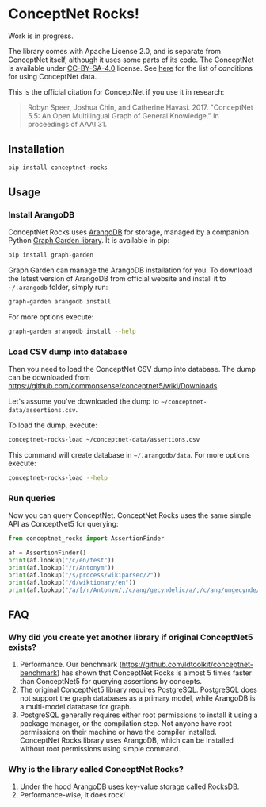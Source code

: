 # ConceptNet Rocks!

Work is in progress.

The library comes with Apache License 2.0, and is separate from ConceptNet itself, although it uses some parts of its code. The ConceptNet is available under [CC-BY-SA-4.0](https://creativecommons.org/licenses/by-sa/4.0/) license. See [here](https://github.com/commonsense/conceptnet5/wiki/Copying-and-sharing-ConceptNet) for the list of conditions for using ConceptNet data.

This is the official citation for ConceptNet if you use it in research:

> Robyn Speer, Joshua Chin, and Catherine Havasi. 2017. "ConceptNet 5.5: An Open Multilingual Graph of General Knowledge." In proceedings of AAAI 31.

## Installation

```bash
pip install conceptnet-rocks
```

## Usage

### Install ArangoDB

ConceptNet Rocks uses [ArangoDB](https://www.arangodb.com/) for storage, managed by a companion Python [Graph Garden library](https://github.com/ldtoolkit/graph-garden/). It is available in pip:

```python
pip install graph-garden
```

Graph Garden can manage the ArangoDB installation for you. To download the latest version of ArangoDB from official website and install it to `~/.arangodb` folder, simply run:

```bash
graph-garden arangodb install
```

For more options execute:

```bash
graph-garden arangodb install --help
```

### Load CSV dump into database

Then you need to load the ConceptNet CSV dump into database. The dump can be downloaded from https://github.com/commonsense/conceptnet5/wiki/Downloads

Let's assume you've downloaded the dump to `~/conceptnet-data/assertions.csv`.

To load the dump, execute:
```bash
conceptnet-rocks-load ~/conceptnet-data/assertions.csv
```

This command will create database in `~/.arangodb/data`. For more options execute:

```bash
conceptnet-rocks-load --help
```

### Run queries

Now you can query ConceptNet. ConceptNet Rocks uses the same simple API as ConceptNet5 for querying:

```python
from conceptnet_rocks import AssertionFinder

af = AssertionFinder()
print(af.lookup("/c/en/test"))
print(af.lookup("/r/Antonym"))
print(af.lookup("/s/process/wikiparsec/2"))
print(af.lookup("/d/wiktionary/en"))
print(af.lookup("/a/[/r/Antonym/,/c/ang/gecyndelic/a/,/c/ang/ungecynde/]"))
```

## FAQ

### Why did you create yet another library if original ConceptNet5 exists?

1. Performance. Our benchmark (https://github.com/ldtoolkit/conceptnet-benchmark) has shown that ConceptNet Rocks is
almost 5 times faster than ConceptNet5 for querying assertions by concepts.
2. The original ConceptNet5 library requires PostgreSQL. PostgreSQL does not support the graph databases as a primary model, while ArangoDB is a multi-model database for graph.
1. PostgreSQL generally requires either root permissions to install it using a package manager, or the compilation step. Not anyone have root permissions on their machine or have the compiler installed. ConceptNet Rocks library uses ArangoDB, which can be installed without root permissions using simple command.

### Why is the library called ConceptNet Rocks?

1. Under the hood ArangoDB uses key-value storage called RocksDB.
2. Performance-wise, it does rock!
